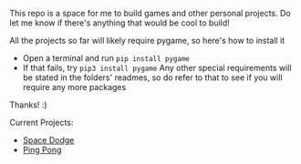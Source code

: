 This repo is a space for me to build games and other personal projects. Do let me know if there's anything that would be cool to build!

All the projects so far will likely require pygame, so here's how to install it
- Open a terminal and run `pip install pygame`
- If that fails, try `pip3 install pygame`
Any other special requirements will be stated in the folders' readmes, so do refer to that to see if you will require any more packages

Thanks! :)

Current Projects:
- [Space Dodge](https://github.com/qkm2000/Personal-Projects/tree/main/Space%20Dodge)
- [Ping Pong](https://github.com/qkm2000/Personal-Projects/tree/main/Pinging%20Pong)